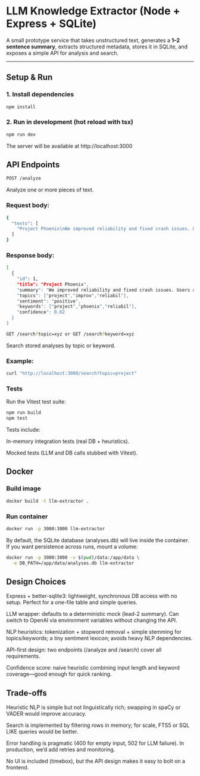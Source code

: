 # LLM Knowledge Extractor (Node + Express + SQLite)

A small prototype service that takes unstructured text, generates a **1–2 sentence summary**, extracts structured metadata, stores it in SQLite, and exposes a simple API for analysis and search.

---

## Setup & Run

### 1. Install dependencies
```bash
npm install
```

### 2. Run in development (hot reload with tsx)
```bash
npm run dev
```

The server will be available at http://localhost:3000

## API Endpoints

```bash
POST /analyze
```

Analyze one or more pieces of text.

### Request body:

```bash
{
  "texts": [
    "Project Phoenix\nWe improved reliability and fixed crash issues. Users are happy."
  ]
}
```
### Response body:

```bash
[
  {
    "id": 1,
    "title": "Project Phoenix",
    "summary": "We improved reliability and fixed crash issues. Users are happy.",
    "topics": ["project","improv","reliabil"],
    "sentiment": "positive",
    "keywords": ["project","phoenix","reliabil"],
    "confidence": 0.62
  }
]
```

```bash
GET /search?topic=xyz or GET /search?keyword=xyz
```
Search stored analyses by topic or keyword.

### Example:

```bash
curl "http://localhost:3000/search?topic=project"
```

### Tests

Run the Vitest test suite:

```bash
npm run build
npm test
```

Tests include:

In-memory integration tests (real DB + heuristics).

Mocked tests (LLM and DB calls stubbed with Vitest).

## Docker

### Build image

```bash
docker build -t llm-extractor .
```

### Run container

```bash
docker run -p 3000:3000 llm-extractor
```
By default, the SQLite database (analyses.db) will live inside the container.
If you want persistence across runs, mount a volume:

```bash
docker run -p 3000:3000 -v $(pwd)/data:/app/data \
  -e DB_PATH=/app/data/analyses.db llm-extractor
```

## Design Choices

Express + better-sqlite3: lightweight, synchronous DB access with no setup. Perfect for a one-file table and simple queries.

LLM wrapper: defaults to a deterministic mock (lead-2 summary). Can switch to OpenAI via environment variables without changing the API.

NLP heuristics: tokenization + stopword removal + simple stemming for topics/keywords; a tiny sentiment lexicon; avoids heavy NLP dependencies.

API-first design: two endpoints (/analyze and /search) cover all requirements.

Confidence score: naive heuristic combining input length and keyword coverage—good enough for quick ranking.

## Trade-offs

Heuristic NLP is simple but not linguistically rich; swapping in spaCy or VADER would improve accuracy.

Search is implemented by filtering rows in memory; for scale, FTS5 or SQL LIKE queries would be better.

Error handling is pragmatic (400 for empty input, 502 for LLM failure). In production, we’d add retries and monitoring.

No UI is included (timebox), but the API design makes it easy to bolt on a frontend.
